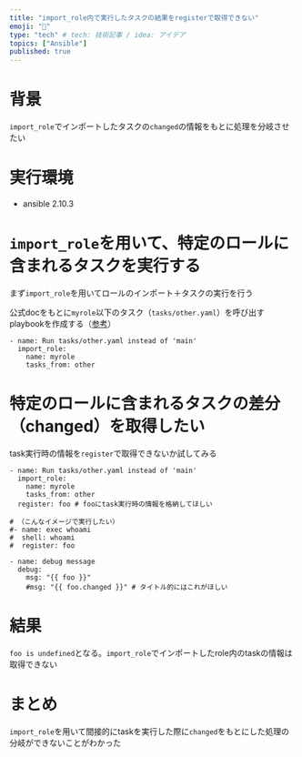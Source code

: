 ```yaml
---
title: "import_role内で実行したタスクの結果をregisterで取得できない"
emoji: "🎃"
type: "tech" # tech: 技術記事 / idea: アイデア
topics: ["Ansible"]
published: true
---
```


# 背景
`import_role`でインポートしたタスクの`changed`の情報をもとに処理を分岐させたい

# 実行環境
- ansible 2.10.3

# `import_role`を用いて、特定のロールに含まれるタスクを実行する

まず`import_role`を用いてロールのインポート＋タスクの実行を行う

公式docをもとに`myrole`以下のタスク（`tasks/other.yaml`）を呼び出すplaybookを作成する（[参考](https://docs.ansible.com/ansible/2.4/import_role_module.html#examples)）
```
- name: Run tasks/other.yaml instead of 'main'
  import_role:
    name: myrole
    tasks_from: other
```

# 特定のロールに含まれるタスクの差分（changed）を取得したい

task実行時の情報を`register`で取得できないか試してみる

```
- name: Run tasks/other.yaml instead of 'main'
  import_role:
    name: myrole
    tasks_from: other
  register: foo # fooにtask実行時の情報を格納してほしい

# （こんなイメージで実行したい）
#- name: exec whoami
#  shell: whoami
#  register: foo

- name: debug message
  debug:
    msg: "{{ foo }}"
    #msg: "{{ foo.changed }}" # タイトル的にはこれがほしい
```

# 結果
`foo is undefined`となる。`import_role`でインポートしたrole内のtaskの情報は取得できない

# まとめ
`import_role`を用いて間接的にtaskを実行した際に`changed`をもとにした処理の分岐ができないことがわかった
